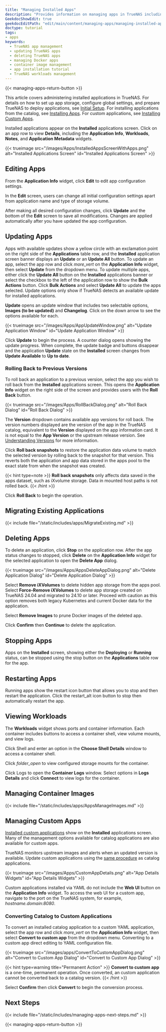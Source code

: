 ```yaml
---
title: "Managing Installed Apps"
description: "Provides information on managing apps in TrueNAS including updating, deleting, stopping and starting, and managing container images."
GeekdocShowEdit: true
geekdocEditPath: "edit/main/content/managing-apps/managing-installed-apps.md"
doctype: tutorial
tags:
- apps
keywords:
  - TrueNAS app management
  - updating TrueNAS apps
  - deleting TrueNAS apps
  - managing Docker apps
  - container image management
  - app installation tutorial
  - TrueNAS workloads management
---
```


{{< managing-apps-return-button >}}

This article covers administering installed applications in TrueNAS.
For details on how to set up app storage, configure global settings, and prepare TrueNAS to deploy applications, see [Initial Setup](/getting-started/initial-setup).
For installing applications from the catalog, see [Installing Apps](/managing-apps/installing-apps).
For custom applications, see [Installing Custom Apps](/managing-apps/installing-custom-apps).

Installed applications appear on the **Installed** applications screen.
Click on an app row to view **Details**, including the **Application Info**, **Workloads**, **Notes**, and **Application Metadata** widgets.

{{< trueimage src="/images/Apps/InstalledAppsScreenWithApps.png" alt="Installed Applications Screen" id="Installed Applications Screen" >}}

## Editing Apps

From the **Application Info** widget, click **Edit** to edit app configuration settings.

In the **Edit** screen, users can change all initial configuration settings apart from application name and type of storage volume.

After making all desired configuration changes, click **Update** and the bottom of the **Edit** screen to save all modifications. Changes are applied automatically after you have updated the app configuration.

## Updating Apps

Apps with available updates show a yellow circle with an exclamation point on the right side of the **Applications** table row, and the **Installed** application screen banner displays an **Update** or an **Update All** button.
To update an app, select the app row and click <i class="material-icons" aria-hidden="true" title="more_vert">more_vert</i> on the **Application Info** widget, then select **Update** from the dropdown menu.
To update multiple apps, either click the **Update All** button on the **Installed** applications banner or select the checkbox to the left of the application row to show the **Bulk Actions** button.
Click **Bulk Actions** and select **Update All** to update the apps selected.
Update options only show if TrueNAS detects an available update for installed applications.

**Update** opens an update window that includes two selectable options, **Images (to be updated)** and **Changelog**.
Click on the down arrow to see the options available for each.

{{< trueimage src="/images/Apps/AppUpdateWindow.png" alt="Update Application Window" id="Update Application Window" >}}

Click **Update** to begin the process. A counter dialog opens showing the update progress.
When complete, the update badge and buttons disappear and the application **Update** state on the **Installed** screen changes from **Update Available** to **Up to date**.

### Rolling Back to Previous Versions

To roll back an application to a previous version, select the app you wish to roll back from the **Installed** applications screen.
This opens the **Application Info** widget on the right side of the screen and provides users with the **Roll Back** button.

{{< trueimage src="/images/Apps/RollBackDialog.png" alt="Roll Back Dialog" id="Roll Back Dialog" >}}

The **Version** dropdown contains available app versions for roll back.
The version numbers displayed are the version of the app in the TrueNAS catalog, equivalent to the **Version** displayed on the app information card.
It is not equal to the **App Version** or the upstream release version.
See [Understanding Versions](https://apps.truenas.com/managing-apps/discovering-apps/#understanding-versions) for more information.


Click **Roll back snapshots** to restore the application data volume to match the selected version by rolling back to the snapshot for that version.
This reverts both the application and app data stored in the apps pool to the exact state from when the snapshot was created.

{{< hint type=note >}}
**Roll back snapshots** only affects data saved in the apps dataset, such as iXvolume storage.
Data in mounted host paths is not rolled back.
{{< /hint >}}

Click **Roll Back** to begin the operation.

## Migrating Existing Applications

{{< include file="/static/includes/apps/MigrateExisting.md" >}}

## Deleting Apps

To delete an application, click <i class="fa fa-stop" aria-hidden="true"></i> **Stop** on the application row.
After the app status changes to stopped, click **Delete** on the **Application Info** widget for the selected application to open the **Delete App** dialog.

{{< trueimage src="/images/Apps/AppsDeleteAppDialog.png" alt="Delete Application Dialog" id="Delete Application Dialog" >}}

Select **Remove iXVolumes** to delete hidden app storage from the apps pool.
Select **Force-Remove iXVolumes** to delete app storage created on TrueNAS 24.04 and migrated to 24.10 or later.
Proceed with caution as this option removes both legacy Kubernetes and current Docker data for the application.

Select **Remove Images** to prune Docker images of the deleted app.

Click **Confirm** then **Continue** to delete the application.

## Stopping Apps

Apps on the **Installed** screen, showing either the **Deploying** or **Running** status, can be stopped using the stop button on the **Applications** table row for the app.

## Restarting Apps

Running apps show the restart icon button that allows you to stop and then restart the application.
Click the <span class="material-icons">restart_alt</span> icon button to stop then automatically restart the app.

## Viewing Workloads

The **Workloads** widget shows ports and container information.
Each container includes buttons to access a container shell, view volume mounts, and view logs.

Click <span class="iconify" data-icon="mdi:console" title="Shell">Shell</span> and enter an option in the **Choose Shell Details** window to access a container shell.

Click <i class="material-icons" aria-hidden="true" title="Volume Mounts">folder_open</i> to view configured storage mounts for the container.

Click <span class="iconify" data-icon="mdi:text-box" title="Logs">Logs</span> to open the **Container Logs** window.
Select options in **Logs Details** and click **Connect** to view logs for the container.

## Managing Container Images

{{< include file="/static/includes/apps/AppsManageImages.md" >}}

## Managing Custom Apps

[Installed custom applications](/managing-apps/installing-custom-apps) show on the **Installed** applications screen.
Many of the management options available for catalog applications are also available for custom apps.

TrueNAS monitors upstream images and alerts when an updated version is available.
Update custom applications using the [same procedure](/managing-apps/managing-installed-apps/#updating-apps) as catalog applications.

{{< trueimage src="/images/Apps/CustomAppDetails.png" alt="App Details Widgets" id="App Details Widgets" >}}

Custom applications installed via YAML do not include the **Web UI** button on the **Application Info** widget.
To access the web UI for a custom app, navigate to the port on the TrueNAS system, for example, *hostname.domain:8080*.

### Converting Catalog to Custom Applications

To convert an installed catalog application to a custom YAML application, select the app row and click <i class="material-icons" aria-hidden="true" title="more_vert">more_vert</i> on the **Application Info** widget, then select **Convert to custom app** from the dropdown menu.
Converting to a custom app direct editing to YAML configuration file.

{{< trueimage src="/images/apps/ConvertToCustomAppDialog.png" alt="Convert to Custom App Dialog" id="Convert to Custom App Dialog" >}}

{{< hint type=warning title="Permanent Action" >}}
**Convert to custom app** is a one-time, permanent operation.
Once converted, an custom application cannot be converted back to a catalog version.
{{< /hint >}}

Select **Confirm** then click **Convert** to begin the conversion process.

## Next Steps

{{< include file="/static/includes/managing-apps-next-steps.md" >}}

{{< managing-apps-return-button >}}
